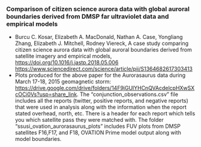 ### Comparison of citizen science aurora data with global auroral boundaries derived from DMSP far ultraviolet data and empirical models

* Burcu C. Kosar, Elizabeth A. MacDonald, Nathan A. Case, Yongliang Zhang, Elizabeth J. Mitchell, Rodney Viereck, A case study comparing citizen science aurora data with global auroral boundaries derived from satellite imagery and empirical models, https://doi.org/10.1016/j.jastp.2018.05.006 https://www.sciencedirect.com/science/article/pii/S1364682617303413
* Plots produced for the above paper for the Aurorasaurus data during March 17-18, 2015 geomagnetic storm: https://drive.google.com/drive/folders/14F9jGUlYHCnQVAcdelcpHXwSXcOCi0Vs?usp=share_link. The “conjunction_observations.csv” file includes all the reports (twitter, positive reports, and negative reports) that were used in analysis along with the information when the report stated overhead, north, etc. There is a header for each report which tells you which satellite pass they were matched with. The folder “ssusi_ovation_aurorasaurus_plots” includes FUV plots from DMSP satellites F16,F17, and F18, OVATION Prime model output along with model boundaries.


